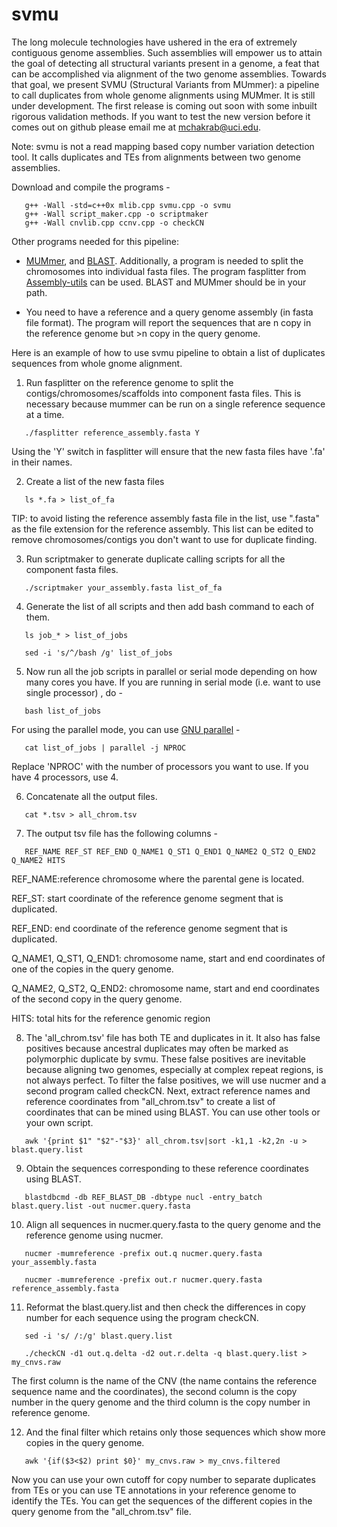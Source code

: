 # svmu

The long molecule technologies have ushered in the era of extremely contiguous genome assemblies. Such assemblies will empower us to attain the goal of detecting all structural variants present in a genome, a feat that can be accomplished via alignment of the two  genome assemblies. Towards that goal, we present SVMU (Structural Variants from MUmmer): a pipeline to call duplicates from whole genome alignments using MUMmer. It is still under development. The first release is coming out soon with some inbuilt rigorous validation methods. If you want to test the new version before it comes out on github please email me at mchakrab@uci.edu. 

Note: svmu is not a read mapping based copy number variation detection tool. It calls duplicates and TEs from alignments between two genome assemblies.

Download and compile the programs -

 ```
	g++ -Wall -std=c++0x mlib.cpp svmu.cpp -o svmu
	g++ -Wall script_maker.cpp -o scriptmaker
	g++ -Wall cnvlib.cpp ccnv.cpp -o checkCN
 ```

Other programs needed for this pipeline:

  * <a href="http://mummer.sourceforge.net/">MUMmer</a>,  and <a href="https://blast.ncbi.nlm.nih.gov/Blast.cgi?PAGE_TYPE=BlastDocs&DOC_TYPE=Download/"> BLAST</a>. Additionally, a program is needed to split the chromosomes into individual fasta files. The program fasplitter from <a href = "https://github.com/mahulchak/Assembly-utils">Assembly-utils</a> can be used. BLAST and MUMmer should be in your path.

  * You need to have a reference and a query genome assembly (in fasta file format). The program will report the sequences that are n copy in the reference genome but >n copy in the query genome.

Here is an example of how to use svmu pipeline to obtain a list of duplicates sequences from whole gnome alignment.

1. Run fasplitter on the reference genome to split the contigs/chromosomes/scaffolds into component fasta files. This is necessary because mummer can be run on a single reference sequence at a time.

 ``` 
	./fasplitter reference_assembly.fasta Y
 ```
Using the 'Y' switch in fasplitter will ensure that the new fasta files have '.fa' in their names.

2. Create a list of the new fasta files

 ```
	ls *.fa > list_of_fa

 ```

  TIP: to avoid listing the reference assembly fasta file in the list, use ".fasta" as the file extension for the reference assembly. 
  This list can be edited to remove chromosomes/contigs you don't want to use for duplicate finding.
 
3. Run scriptmaker to generate duplicate calling scripts for all the component fasta files.

 ```   
	./scriptmaker your_assembly.fasta list_of_fa
 ```

4. Generate the list of all scripts and then add bash command to each of them.

 ```
	ls job_* > list_of_jobs

	sed -i 's/^/bash /g' list_of_jobs

 ```

5. Now run all the job scripts in parallel or serial mode depending on how many cores you have. If you are running in serial mode (i.e. want to use single processor) , do -

 ```
	bash list_of_jobs
 ```
 For using the parallel mode, you can use <a href="http://www.gnu.org/software/parallel/">GNU parallel</a> -

 ```
	cat list_of_jobs | parallel -j NPROC
 ```
 Replace 'NPROC' with the number of processors you want to use. If you have 4 processors, use 4.

6. Concatenate all the output files.

 ```
	cat *.tsv > all_chrom.tsv
 ```

7. The output tsv file has the following columns -
 
 ```
	REF_NAME REF_ST REF_END Q_NAME1 Q_ST1 Q_END1 Q_NAME2 Q_ST2 Q_END2 Q_NAME2 HITS
 ```
  REF_NAME:reference chromosome where the parental gene is located.

  REF_ST: start coordinate of the reference genome segment that is duplicated.

  REF_END: end coordinate of the reference genome segment that is duplicated.

  Q_NAME1, Q_ST1, Q_END1: chromosome name, start and end coordinates of one of the copies in the query genome. 

  Q_NAME2, Q_ST2, Q_END2: chromosome name, start and end coordinates of the second copy in the query genome.
  
  HITS: total hits for the reference genomic region
  

8. The 'all_chrom.tsv' file has both TE and duplicates in it. It also has false positives because ancestral duplicates may often be marked as polymorphic duplicate by svmu. These false positives are inevitable because aligning two genomes, especially at complex repeat regions, is not always perfect. To filter the false positives, we will use nucmer and a second program called checkCN. Next, extract reference names and reference coordinates from "all_chrom.tsv" to create a list of coordinates that can be mined using BLAST. You can use other tools or your own script.
 
 ```
	awk '{print $1" "$2"-"$3}' all_chrom.tsv|sort -k1,1 -k2,2n -u > blast.query.list
 ```

9. Obtain the sequences corresponding to these reference coordinates using BLAST.

 ```
	blastdbcmd -db REF_BLAST_DB -dbtype nucl -entry_batch blast.query.list -out nucmer.query.fasta
 ```
 
10. Align all sequences in nucmer.query.fasta to the query genome and the reference genome using nucmer.

 ```
	nucmer -mumreference -prefix out.q nucmer.query.fasta your_assembly.fasta
	
	nucmer -mumreference -prefix out.r nucmer.query.fasta reference_assembly.fasta
 ```

11. Reformat the blast.query.list and then check the differences in copy number for each sequence using the program checkCN.

 ```
	sed -i 's/ /:/g' blast.query.list
	
	./checkCN -d1 out.q.delta -d2 out.r.delta -q blast.query.list > my_cnvs.raw
 ```

 The first column is the name of the CNV (the name contains the reference sequence name and the coordinates), the second column is the copy number in the query genome and the third column is the copy number in reference genome.
 
12.  And the final filter which retains only those sequences which show more copies in the query genome.

 ```
	awk '{if($3<$2) print $0}' my_cnvs.raw > my_cnvs.filtered
 ```

Now you can use your own cutoff for copy number to separate  duplicates from TEs or you can use TE annotations in your reference genome to identify the TEs. You can get the sequences of the different copies in the query genome from the "all_chrom.tsv" file.
